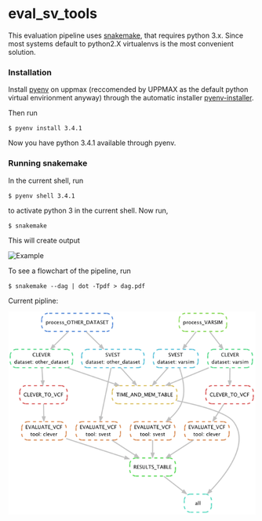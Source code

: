# eval_sv_tools

This evaluation pipeline uses [snakemake](https://bitbucket.org/johanneskoester/snakemake/wiki/Home), that requires python 3.x. Since most systems default to python2.X virtualenvs is the most convenient solution. 

### Installation
Install [pyenv](https://github.com/yyuu/pyenv) on uppmax (reccomended by UPPMAX as the default python virtual envirionment anyway) through the automatic installer [pyenv-installer](https://github.com/yyuu/pyenv-installer).

Then run 

    $ pyenv install 3.4.1

Now you have python 3.4.1 available through pyenv. 

### Running snakemake

In the current shell, run

    $ pyenv shell 3.4.1

to activate python 3 in the current shell. Now run,

    $ snakemake

This will create output

![Example](figures/test)

To see a flowchart of the pipeline, run 

    $ snakemake --dag | dot -Tpdf > dag.pdf

Current pipline:

![Example](figures/dag.png)
